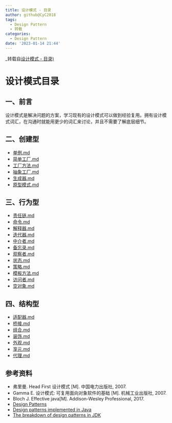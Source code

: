 ```yaml
---
title: 设计模式 - 目录
author: github@CyC2018
tags:
  - Design Pattern
  - 转载
categories:
  - Design Pattern
date: '2023-01-14 21:44'
---
```


_转载自[设计模式 - 目录)](https://github.com/CyC2018/CS-Notes/blob/master/notes/%E8%AE%BE%E8%AE%A1%E6%A8%A1%E5%BC%8F%20-%20%E7%9B%AE%E5%BD%95.md)


# 设计模式目录

## 一、前言

设计模式是解决问题的方案，学习现有的设计模式可以做到经验复用。拥有设计模式词汇，在沟通时就能用更少的词汇来讨论，并且不需要了解底层细节。

## 二、创建型

- [单例.md](设计模式%20%20-%20单例.md)
- [简单工厂.md](设计模式%20-%20简单工厂.md)
- [工厂方法.md](设计模式%20-%20工厂方法.md)
- [抽象工厂.md](设计模式%20-%20抽象工厂.md)
- [生成器.md](设计模式%20-%20生成器.md)
- [原型模式.md](设计模式%20-%20原型模式.md)

## 三、行为型

- [责任链.md](设计模式%20-%20责任链.md)
- [命令.md](设计模式%20-%20命令.md)
- [解释器.md](设计模式%20-%20解释器.md)
- [迭代器.md](设计模式%20-%20迭代器.md)
- [中介者.md](设计模式%20-%20中介者.md)
- [备忘录.md](设计模式%20-%20备忘录.md)
- [观察者.md](设计模式%20-%20观察者.md)
- [状态.md](设计模式%20-%20状态.md)
- [策略.md](设计模式%20-%20策略.md)
- [模板方法.md](设计模式%20-%20模板方法.md)
- [访问者.md](设计模式%20-%20访问者.md)
- [空对象.md](设计模式%20-%20空对象.md)

## 四、结构型

- [适配器.md](设计模式%20-%20适配器.md)
- [桥接.md](设计模式%20-%20桥接.md)
- [组合.md](设计模式%20-%20组合.md)
- [装饰.md](设计模式%20-%20装饰.md)
- [外观.md](设计模式%20-%20外观.md)
- [享元.md](设计模式%20-%20享元.md)
- [代理.md](设计模式%20-%20代理.md)

## 参考资料

- 弗里曼. Head First 设计模式 [M]. 中国电力出版社, 2007.
- Gamma E. 设计模式: 可复用面向对象软件的基础 [M]. 机械工业出版社, 2007.
- Bloch J. Effective java[M]. Addison-Wesley Professional, 2017.
- [Design Patterns](http://www.oodesign.com/)
- [Design patterns implemented in Java](http://java-design-patterns.com/)
- [The breakdown of design patterns in JDK](http://www.programering.com/a/MTNxAzMwATY.html)

